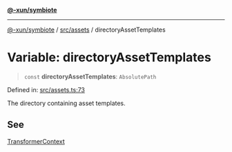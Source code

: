 [**@-xun/symbiote**](../../../README.md)

***

[@-xun/symbiote](../../../README.md) / [src/assets](../README.md) / directoryAssetTemplates

# Variable: directoryAssetTemplates

> `const` **directoryAssetTemplates**: `AbsolutePath`

Defined in: [src/assets.ts:73](https://github.com/Xunnamius/symbiote/blob/7f982952167d73373d4dffdf7657e7060cf032fe/src/assets.ts#L73)

The directory containing asset templates.

## See

[TransformerContext](../type-aliases/TransformerContext.md)
